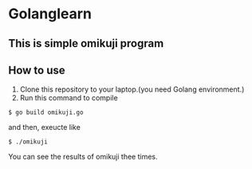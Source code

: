 # Golanglearn
## This is simple omikuji program

## How to use
1. Clone this repository to your laptop.(you need Golang environment.)
2. Run this command to compile 
```
$ go build omikuji.go
```

and then, exeucte like 

```
$ ./omikuji
```

You can see the results of omikuji thee times.